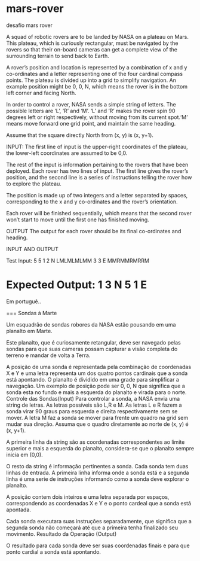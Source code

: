 # mars-rover
desafio mars rover

A squad of robotic rovers are to be landed by NASA on a plateau on Mars.
This plateau, which is curiously rectangular, must be navigated by the rovers so that their on-board cameras can get a complete view of the surrounding terrain to send back to Earth.

A rover’s position and location is represented by a combination of x and y co-ordinates and a letter representing one of the four cardinal compass points. The plateau is divided up into a grid to simplify navigation. An
example position might be 0, 0, N, which means the rover is in the bottom left corner and facing North.

In order to control a rover, NASA sends a simple string of letters. The possible letters are ‘L’, ‘R’ and ‘M’. ‘L’ and ‘R’ makes the rover spin 90 degrees left or right respectively, without moving from its current spot.‘M’ means move forward one grid point, and maintain the same heading.

Assume that the square directly North from (x, y) is (x, y+1).

INPUT:
The first line of input is the upper-right coordinates of the plateau, the lower-left coordinates are assumed to be 0,0.

The rest of the input is information pertaining to the rovers that have been deployed. Each rover has two lines of input. The first line gives the rover’s position, and the second line is a series of instructions telling
the rover how to explore the plateau.

The position is made up of two integers and a letter separated by spaces, corresponding to the x and y co-ordinates and the rover’s orientation.

Each rover will be finished sequentially, which means that the second rover won’t start to move until the first one has finished moving.

OUTPUT
The output for each rover should be its final co-ordinates and heading.

INPUT AND OUTPUT

Test Input:
5 5
1 2 N
LMLMLMLMM
3 3 E
MMRMMRMRRM

Expected Output:
1 3 N
5 1 E
==========


Em portuguê..

=== Sondas à Marte

Um esquadrão de sondas robores da NASA estão pousando em uma planalto em Marte.

Este planalto, que é curiosamente retangular, deve ser navegado pelas sondas para que suas cameras possam capturar a visão completa do terreno e mandar de volta a Terra.

A posição de uma sonda é representada pela combinação de coordenadas X e Y e uma letra representa um dos quatro pontos cardinais que a sonda está apontando. O planalto é dividido em uma grade para simplificar a navegação. Um exemplo de posição pode ser 0, 0, N que significa que a sonda esta no fundo e mais a esquerda do planalto e virada para o norte.
Controle das Sondas(Input)
Para controlar a sonda, a NASA envia uma string de letras. As letras possíveis são L,R e M. As letras L e R fazem a sonda virar 90 graus para esquerda e direita respectivamente sem se mover. A letra M faz a sonda se mover para frente um quadro na grid sem mudar sua direção.
Assuma que o quadro diretamente ao norte de (x, y) é (x, y+1).

A primeira linha da string são as coordenadas correspondentes ao limite superior e mais a esquerda do planalto, considera-se que o planalto sempre inicia em (0,0).

O resto da string é informação pertinentes a sonda. Cada sonda tem duas linhas de entrada. A primeira linha informa onde a sonda está e a segunda linha é uma serie de instruções informando como a sonda deve explorar o planalto.

A posição contem dois inteiros e uma letra separada por espaços, correspondendo as coordenadas X e Y e o ponto cardeal que a sonda está apontada.

Cada sonda executara suas instruções separadamente, que significa que a segunda sonda não começará até que a primeira tenha finalizado seu movimento.
Resultado da Operação (Output)

O resultado para cada sonda deve ser suas coordenadas finais e para que ponto cardial a sonda está apontando.
